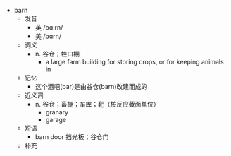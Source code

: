 - barn
  - 发音
    - 英 /bɑːrn/
    - 美 /bɑrn/
  - 词义
    - n. 谷仓；牲口棚
      - a large farm building for storing crops, or for keeping animals in
  - 记忆
    - 这个酒吧(bar)是由谷仓(barn)改建而成的
  - 近义词
    - n. 谷仓；畜棚；车库；靶（核反应截面单位）
      - granary
      - garage
  - 短语
    - barn door 挡光板；谷仓门
  - 补充